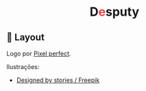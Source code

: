 <h1 align="center">
    D<span style="color:  #EF474F;">e</span>sputy
</h1>

## 🔖 Layout

Logo por [Pixel perfect](https://www.flaticon.com/authors/pixel-perfect).

Ilustrações:
* [Designed by stories / Freepik](https://www.freepik.com/vectors/business)

